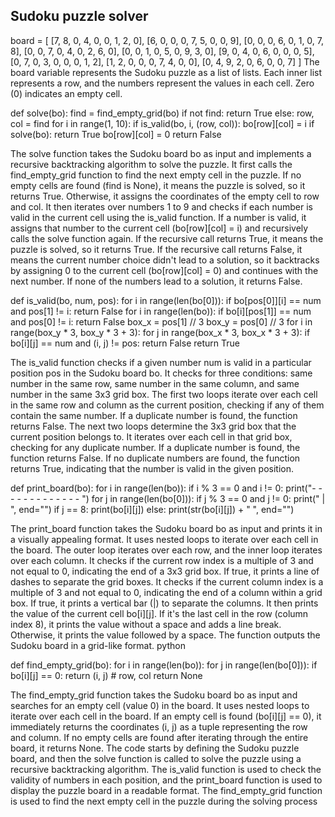 

## Sudoku puzzle solver

board = [
    [7, 8, 0, 4, 0, 0, 1, 2, 0],
    [6, 0, 0, 0, 7, 5, 0, 0, 9],
    [0, 0, 0, 6, 0, 1, 0, 7, 8],
    [0, 0, 7, 0, 4, 0, 2, 6, 0],
    [0, 0, 1, 0, 5, 0, 9, 3, 0],
    [9, 0, 4, 0, 6, 0, 0, 0, 5],
    [0, 7, 0, 3, 0, 0, 0, 1, 2],
    [1, 2, 0, 0, 0, 7, 4, 0, 0],
    [0, 4, 9, 2, 0, 6, 0, 0, 7]
]
The board variable represents the Sudoku puzzle as a list of lists. Each inner list represents a row, and the numbers represent the values in each cell. Zero (0) indicates an empty cell.

def solve(bo):
    find = find_empty_grid(bo)
    if not find:
        return True
    else:
        row, col = find
    for i in range(1, 10):
        if is_valid(bo, i, (row, col)):
            bo[row][col] = i
            if solve(bo):
                return True
            bo[row][col] = 0
    return False

The solve function takes the Sudoku board bo as input and implements a recursive backtracking algorithm to solve the puzzle.
It first calls the find_empty_grid function to find the next empty cell in the puzzle.
If no empty cells are found (find is None), it means the puzzle is solved, so it returns True.
Otherwise, it assigns the coordinates of the empty cell to row and col.
It then iterates over numbers 1 to 9 and checks if each number is valid in the current cell using the is_valid function.
If a number is valid, it assigns that number to the current cell (bo[row][col] = i) and recursively calls the solve function again.
If the recursive call returns True, it means the puzzle is solved, so it returns True.
If the recursive call returns False, it means the current number choice didn't lead to a solution, so it backtracks by assigning 0 to the current cell (bo[row][col] = 0) and continues with the next number.
If none of the numbers lead to a solution, it returns False.

def is_valid(bo, num, pos):
    for i in range(len(bo[0])):
        if bo[pos[0]][i] == num and pos[1] != i:
            return False
    for i in range(len(bo)):
        if bo[i][pos[1]] == num and pos[0] != i:
            return False
    box_x = pos[1] // 3
    box_y = pos[0] // 3
    for i in range(box_y * 3, box_y * 3 + 3):
        for j in range(box_x * 3, box_x * 3 + 3):
            if bo[i][j] == num and (i, j) != pos:
                return False
    return True

The is_valid function checks if a given number num is valid in a particular position pos in the Sudoku board bo.
It checks for three conditions: same number in the same row, same number in the same column, and same number in the same 3x3 grid box.
The first two loops iterate over each cell in the same row and column as the current position, checking if any of them contain the same number. If a duplicate number is found, the function returns False.
The next two loops determine the 3x3 grid box that the current position belongs to. It iterates over each cell in that grid box, checking for any duplicate number. If a duplicate number is found, the function returns False.
If no duplicate numbers are found, the function returns True, indicating that the number is valid in the given position.

def print_board(bo):
    for i in range(len(bo)):
        if i % 3 == 0 and i != 0:
            print("- - - - - - - - - - - - - ")
        for j in range(len(bo[0])):
            if j % 3 == 0 and j != 0:
                print(" | ", end="")
            if j == 8:
                print(bo[i][j])
            else:
                print(str(bo[i][j]) + " ", end="")


The print_board function takes the Sudoku board bo as input and prints it in a visually appealing format.
It uses nested loops to iterate over each cell in the board.
The outer loop iterates over each row, and the inner loop iterates over each column.
It checks if the current row index is a multiple of 3 and not equal to 0, indicating the end of a 3x3 grid box. If true, it prints a line of dashes to separate the grid boxes.
It checks if the current column index is a multiple of 3 and not equal to 0, indicating the end of a column within a grid box. If true, it prints a vertical bar (|) to separate the columns.
It then prints the value of the current cell bo[i][j].
If it's the last cell in the row (column index 8), it prints the value without a space and adds a line break.
Otherwise, it prints the value followed by a space.
The function outputs the Sudoku board in a grid-like format.
python


def find_empty_grid(bo):
    for i in range(len(bo)):
        for j in range(len(bo[0])):
            if bo[i][j] == 0:
                return (i, j)  # row, col
    return None


The find_empty_grid function takes the Sudoku board bo as input and searches for an empty cell (value 0) in the board.
It uses nested loops to iterate over each cell in the board.
If an empty cell is found (bo[i][j] == 0), it immediately returns the coordinates (i, j) as a tuple representing the row and column.
If no empty cells are found after iterating through the entire board, it returns None.
The code starts by defining the Sudoku puzzle board, and then the solve function is called to solve the puzzle using a recursive backtracking algorithm. The is_valid function is used to check the validity of numbers in each position, and the print_board function is used to display the puzzle board in a readable format. The find_empty_grid function is used to find the next empty cell in the puzzle during the solving process